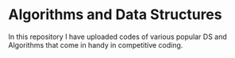 # Algorithms and Data Structures

In this repository I have uploaded codes of various popular DS and Algorithms that come in handy in competitive coding. 
